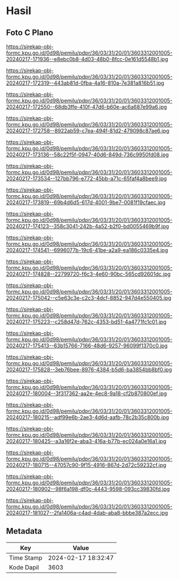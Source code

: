 # Hasil

## Foto C Plano

https://sirekap-obj-formc.kpu.go.id/0d98/pemilu/pdpr/36/03/31/20/01/3603312001005-20240217-171936--e8ebc0b8-4d03-48b0-8fcc-0e161d5548b1.jpg

https://sirekap-obj-formc.kpu.go.id/0d98/pemilu/pdpr/36/03/31/20/01/3603312001005-20240217-172319--443ab81d-0fba-4a16-810a-7e381a816b51.jpg

https://sirekap-obj-formc.kpu.go.id/0d98/pemilu/pdpr/36/03/31/20/01/3603312001005-20240217-172550--68db3ffe-410f-47d6-b60e-ac6a687e99a6.jpg

https://sirekap-obj-formc.kpu.go.id/0d98/pemilu/pdpr/36/03/31/20/01/3603312001005-20240217-172758--8922ab59-c7ea-494f-81d2-479098c87ae6.jpg

https://sirekap-obj-formc.kpu.go.id/0d98/pemilu/pdpr/36/03/31/20/01/3603312001005-20240217-173136--58c22f5f-0947-40d6-849d-736c9950fd08.jpg

https://sirekap-obj-formc.kpu.go.id/0d98/pemilu/pdpr/36/03/31/20/01/3603312001005-20240217-173534--127bb796-e772-45bb-a71c-65faf4a8bee9.jpg

https://sirekap-obj-formc.kpu.go.id/0d98/pemilu/pdpr/36/03/31/20/01/3603312001005-20240217-173819--69b4d6d5-617d-4001-9be7-0081f19cfaec.jpg

https://sirekap-obj-formc.kpu.go.id/0d98/pemilu/pdpr/36/03/31/20/01/3603312001005-20240217-174123--358c3041-242b-4a52-b2f0-bd0055469b9f.jpg

https://sirekap-obj-formc.kpu.go.id/0d98/pemilu/pdpr/36/03/31/20/01/3603312001005-20240217-174541--6996077b-19c6-41be-a2a9-ea186c0335e4.jpg

https://sirekap-obj-formc.kpu.go.id/0d98/pemilu/pdpr/36/03/31/20/01/3603312001005-20240217-174828--22799720-f6c3-4e60-90bc-565cd92601dc.jpg

https://sirekap-obj-formc.kpu.go.id/0d98/pemilu/pdpr/36/03/31/20/01/3603312001005-20240217-175042--c5e63c3e-c2c3-4dcf-8852-947d4e550405.jpg

https://sirekap-obj-formc.kpu.go.id/0d98/pemilu/pdpr/36/03/31/20/01/3603312001005-20240217-175223--c258d47d-762c-4353-bd51-4a4771fc1c01.jpg

https://sirekap-obj-formc.kpu.go.id/0d98/pemilu/pdpr/36/03/31/20/01/3603312001005-20240217-175413--63b15766-7166-48d6-9257-96099f1370c0.jpg

https://sirekap-obj-formc.kpu.go.id/0d98/pemilu/pdpr/36/03/31/20/01/3603312001005-20240217-175828--3eb76bee-8976-4384-b5d6-ba3854bb8bf0.jpg

https://sirekap-obj-formc.kpu.go.id/0d98/pemilu/pdpr/36/03/31/20/01/3603312001005-20240217-180004--3f317362-aa2e-4ec8-9a18-cf2b870800ef.jpg

https://sirekap-obj-formc.kpu.go.id/0d98/pemilu/pdpr/36/03/31/20/01/3603312001005-20240217-180215--adf99e6b-2ae3-4d6d-aafb-78c2b35c800b.jpg

https://sirekap-obj-formc.kpu.go.id/0d98/pemilu/pdpr/36/03/31/20/01/3603312001005-20240217-180425--a3a16f2e-aba3-416a-b77b-ec024a0e16a1.jpg

https://sirekap-obj-formc.kpu.go.id/0d98/pemilu/pdpr/36/03/31/20/01/3603312001005-20240217-180715--47057c90-9f15-4916-867d-2d72c59232cf.jpg

https://sirekap-obj-formc.kpu.go.id/0d98/pemilu/pdpr/36/03/31/20/01/3603312001005-20240217-180902--98f6a198-df0c-4443-9598-093cc39830fd.jpg

https://sirekap-obj-formc.kpu.go.id/0d98/pemilu/pdpr/36/03/31/20/01/3603312001005-20240217-181027--2fa1406a-c4ad-4dab-aba8-bbbe387a2ecc.jpg


## Metadata

| Key        | Value               |
| ---------- | ------------------- |
| Time Stamp | 2024-02-17 18:32:47 |
| Kode Dapil | 3603                |



